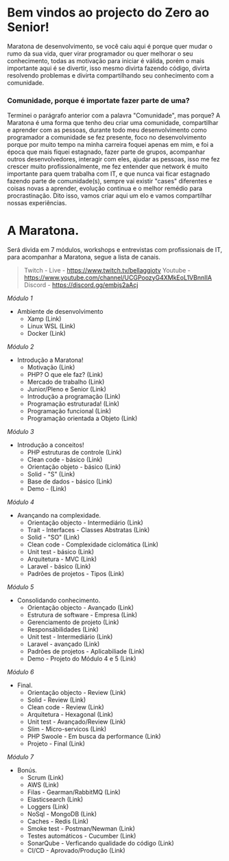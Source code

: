 # Bem vindos ao projecto do Zero ao Senior!

Maratona de desenvolvimento, se você caiu aqui é porque quer mudar o rumo da sua vida, quer virar programador ou quer melhorar o seu conhecimento, todas as motivação para iniciar é válida, porém o mais importante aqui é se divertir, isso mesmo divirta fazendo código, divirta resolvendo problemas e divirta compartilhando seu conhecimento com a comunidade.

### Comunidade, porque é importate fazer parte de uma?

Terminei o parágrafo anterior com a palavra "Comunidade", mas porque? A Maratona é uma forma que tenho deu criar uma comunidade, compartilhar e aprender com as pessoas, durante todo meu desenvolvimento como programador a comunidade se fez presente, foco no desenvolvimento porque por muito tempo na minha carreira foquei apenas em mim, e foi a época que mais fiquei estagnado, fazer parte de grupos, acompanhar outros desenvolvedores, interagir com eles, ajudar as pessoas, isso me fez crescer muito profissionalmente, me fez entender que network é muito importante para quem trabalha com IT, e que nunca vai ficar estagnado fazendo parte de comunidade(s), sempre vai existir "cases" diferentes e coisas novas a aprender, evolução continua e o melhor remédio para procrastinação. Dito isso, vamos criar aqui um elo e vamos compartilhar nossas experiências.

# A Maratona.

Será divida em 7 módulos, workshops e entrevistas com profissionais de IT, para acompanhar a Maratona, segue a lista de canais.

> Twitch - Live - https://www.twitch.tv/bellaggiotv
> Youtube - https://www.youtube.com/channel/UCGPoozyG4XMkEoL1VBnnIIA
> Discord - https://discord.gg/embjs2aAcj

_Módulo 1_

- Ambiente de desenvolvimento
  - Xamp (Link)
  - Linux WSL (Link)
  - Docker (Link)

_Módulo 2_

- Introdução a Maratona!
  - Motivação (Link)
  - PHP? O que ele faz? (Link)
  - Mercado de trabalho (Link)
  - Junior/Pleno e Senior (Link)
  - Introdução a programação (Link)
  - Programação estruturada! (Link)
  - Programação funcional (Link)
  - Programação orientada a Objeto (Link)

_Módulo 3_

- Introdução a conceitos!
  - PHP estruturas de controle (Link)
  - Clean code - básico (Link)
  - Orientação objeto - básico (Link)
  - Solid - "S" (Link)
  - Base de dados - básico (Link)
  - Demo - (Link)

_Módulo 4_

- Avançando na complexidade.
  - Orientação objecto - Intermediário (Link)
  - Trait - Interfaces - Classes Abstratas (Link)
  - Solid - "SO" (Link)
  - Clean code - Complexidade ciclomática (Link)
  - Unit test - básico (Link)
  - Arquitetura - MVC (Link)
  - Laravel - básico (Link)
  - Padrões de projetos - Tipos (Link)

_Módulo 5_

- Consolidando conhecimento.
  - Orientação objecto - Avançado (Link)
  - Estrutura de software - Empresa (Link)
  - Gerenciamento de projeto (Link)
  - Responsábilidades (Link)
  - Unit test - Intermediário (Link)
  - Laravel - avançado (Link)
  - Padrões de projetos - Aplicabiliade (Link)
  - Demo - Projeto do Módulo 4 e 5 (Link)

_Módulo 6_

- Final.
  - Orientação objecto - Review (Link)
  - Solid - Review (Link)
  - Clean code - Review (Link)
  - Arquitetura - Hexagonal (Link)
  - Unit test - Avançado/Review (Link)
  - Slim - Micro-servicos (Link)
  - PHP Swoole - Em busca da performance (Link)
  - Projeto - Final (Link)

_Módulo 7_

- Bonús.
  - Scrum (Link)
  - AWS (Link)
  - Filas - Gearman/RabbitMQ (Link)
  - Elasticsearch (Link)
  - Loggers (Link)
  - NoSql - MongoDB (Link)
  - Caches - Redis (Link)
  - Smoke test - Postman/Newman (Link)
  - Testes automáticos - Cucumber (Link)
  - SonarQube - Verficando qualidade do código (Link)
  - CI/CD - Aprovado/Produção (Link)
